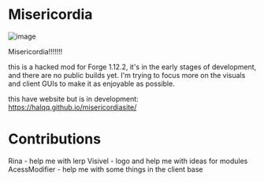 # Misericordia
![image](https://github.com/Halqq/misericordia-client/assets/72313113/f2a98488-5978-4e6a-86d1-7a5c896dd438)

Misericordia!!!!!!!

this is a hacked mod for Forge 1.12.2, it's in the early stages of development, and
there are no public builds yet. I'm trying to focus more on the visuals and client GUIs to make it as enjoyable as possible.

this have website but is in development: https://halqq.github.io/misericordiasite/

# Contributions 
Rina - help me with lerp
Visivel - logo and help me with ideas for modules
AcessModifier - help me with some things in the client base
